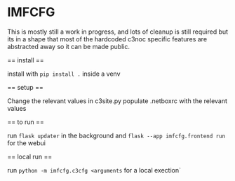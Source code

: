 # IMFCFG

This is mostly still a work in progress, and lots of cleanup is still
required but its in a shape that most of the hardcoded c3noc specific
features are abstracted away so it can be made public.

== install ==

install with `pip install .` inside a venv

== setup ==

Change the relevant values in c3site.py
populate .netboxrc with the relevant values

== to run ==

run `flask updater` in the background and `flask --app imfcfg.frontend run` for the webui


== local run ==

run `python -m imfcfg.c3cfg <arguments` for a local exection`

